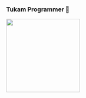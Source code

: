 ### Tukam Programmer 👋
<img align='center' src='https://media.tenor.com/3WzehOPlvHoAAAAd/ambatukam-ambasing.gif' width='200px"'>
